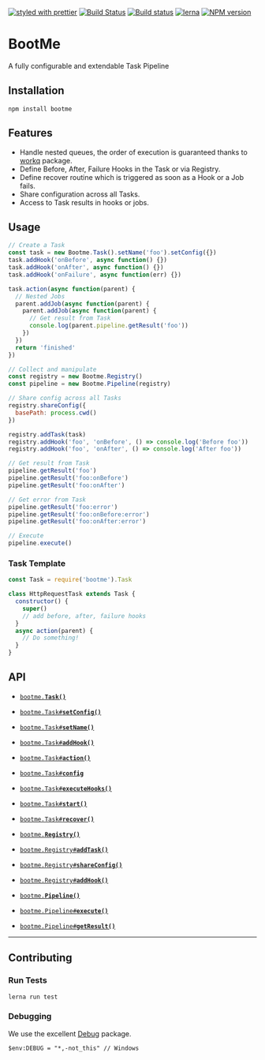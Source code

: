 [![styled with prettier](https://img.shields.io/badge/styled_with-prettier-ff69b4.svg)](#badge)
[![Build Status](https://travis-ci.org/StarpTech/bootme.svg?branch=master)](https://travis-ci.org/StarpTech/bootme)
[![Build status](https://ci.appveyor.com/api/projects/status/58ldk1x962nviv03?svg=true)](https://ci.appveyor.com/project/StarpTech/bootme)
[![lerna](https://img.shields.io/badge/maintained%20with-lerna-cc00ff.svg)](https://lernajs.io/)
[![NPM version](https://img.shields.io/npm/v/bootme.svg?style=flat)](https://www.npmjs.com/package/bootme)

# BootMe

A fully configurable and extendable Task Pipeline

## Installation

```
npm install bootme
```

## Features

- Handle nested queues, the order of execution is guaranteed thanks to [workq](https://github.com/delvedor/workq) package.
- Define Before, After, Failure Hooks in the Task or via Registry.
- Define recover routine which is triggered as soon as a Hook or a Job fails.
- Share configuration across all Tasks.
- Access to Task results in hooks or jobs.

## Usage

```js
// Create a Task
const task = new Bootme.Task().setName('foo').setConfig({})
task.addHook('onBefore', async function() {})
task.addHook('onAfter', async function() {})
task.addHook('onFailure', async function(err) {})

task.action(async function(parent) {
  // Nested Jobs
  parent.addJob(async function(parent) {
    parent.addJob(async function(parent) {
      // Get result from Task
      console.log(parent.pipeline.getResult('foo'))
    })
  })
  return 'finished'
})

// Collect and manipulate
const registry = new Bootme.Registry()
const pipeline = new Bootme.Pipeline(registry)

// Share config across all Tasks
registry.shareConfig({
  basePath: process.cwd()
})

registry.addTask(task)
registry.addHook('foo', 'onBefore', () => console.log('Before foo'))
registry.addHook('foo', 'onAfter', () => console.log('After foo'))

// Get result from Task
pipeline.getResult('foo')
pipeline.getResult('foo:onBefore')
pipeline.getResult('foo:onAfter')

// Get error from Task
pipeline.getResult('foo:error')
pipeline.getResult('foo:onBefore:error')
pipeline.getResult('foo:onAfter:error')

// Execute
pipeline.execute()
```

### Task Template

```js
const Task = require('bootme').Task

class HttpRequestTask extends Task {
  constructor() {
    super()
    // add before, after, failure hooks
  }
  async action(parent) {
    // Do something!
  }
}
```

## API

  * <a href="#task"><code>bootme.<b>Task()</b></code></a>
  * <a href="#setConfig"><code>bootme.Task#<b>setConfig()</b></code></a>
  * <a href="#setName"><code>bootme.Task#<b>setName()</b></code></a>
  * <a href="#addHook"><code>bootme.Task#<b>addHook()</b></code></a>
  * <a href="#action"><code>bootme.Task#<b>action()</b></code></a>
  * <a href="#config"><code>bootme.Task#<b>config</b></code></a>
  * <a href="#executeHooks"><code>bootme.Task#<b>executeHooks()</b></code></a>
  * <a href="#start"><code>bootme.Task#<b>start()</b></code></a>
  * <a href="#recover"><code>bootme.Task#<b>recover()</b></code></a>

  * <a href="#registry"><code>bootme.<b>Registry()</b></code></a>
  * <a href="#addTask"><code>bootme.Registry#<b>addTask()</b></code></a>
  * <a href="#shareConfig"><code>bootme.Registry#<b>shareConfig()</b></code></a>
  * <a href="#addHookRegistry"><code>bootme.Registry#<b>addHook()</b></code></a>

  * <a href="#Pipeline"><code>bootme.<b>Pipeline()</b></code></a>
  * <a href="#execute"><code>bootme.Pipeline#<b>execute()</b></code></a>
  * <a href="#getResult"><code>bootme.Pipeline#<b>getResult()</b></code></a>
  
-------------------------------------------------------

## Contributing

### Run Tests

```
lerna run test
```

### Debugging
We use the excellent [Debug](https://github.com/visionmedia/debug) package.
```
$env:DEBUG = "*,-not_this" // Windows
```
